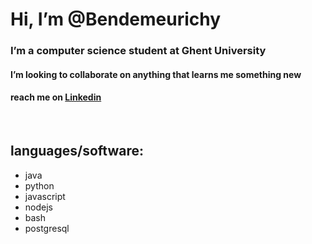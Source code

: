 # Hi, I’m @Bendemeurichy
### I’m a computer science student at Ghent University
#### I’m looking to collaborate on anything that learns me something new
#### reach me on [Linkedin](https://www.linkedin.com/in/ben-de-meurichy-93a0a1237)

<br />

## languages/software:
- java
- python
- javascript
- nodejs
- bash
- postgresql
<!---
Bendemeurichy/Bendemeurichy is a ✨ special ✨ repository because its `README.md` (this file) appears on your GitHub profile.
You can click the Preview link to take a look at your changes.
--->
